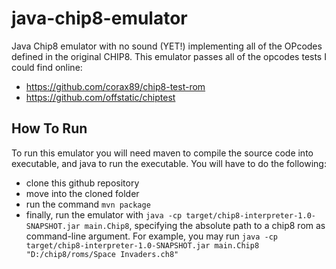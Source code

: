 # java-chip8-emulator

Java Chip8 emulator with no sound (YET!) implementing all of the OPcodes defined in the original CHIP8. This emulator passes all of the opcodes tests I could find online:
- https://github.com/corax89/chip8-test-rom
- https://github.com/offstatic/chiptest

## How To Run

To run this emulator you will need maven to compile the source code into executable, and java to run the executable.
You will have to do the following:
- clone this github repository
- move into the cloned folder
- run the command `mvn package`
- finally, run the emulator with `java -cp target/chip8-interpreter-1.0-SNAPSHOT.jar main.Chip8`, specifying the absolute path to a chip8 rom as command-line argument. For example, you may run `java -cp target/chip8-interpreter-1.0-SNAPSHOT.jar main.Chip8 "D:/chip8/roms/Space Invaders.ch8"`
